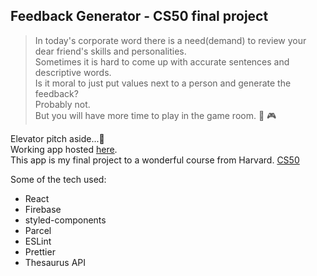 ## Feedback Generator - CS50 final project

> In today's corporate word there is a need(demand) to review your dear friend's skills and personalities.  
> Sometimes it is hard to come up with accurate sentences and descriptive words.  
> Is it moral to just put values next to a person and generate the feedback?  
> Probably not.  
> But you will have more time to play in the game room. 🙌 🎮

Elevator pitch aside...🤦  
Working app hosted [here](https://feedback-generator-21432.firebaseapp.com).  
This app is my final project to a wonderful course from Harvard. [CS50](https://cs50.harvard.edu)

Some of the tech used:

- React
- Firebase
- styled-components
- Parcel
- ESLint
- Prettier
- Thesaurus API
